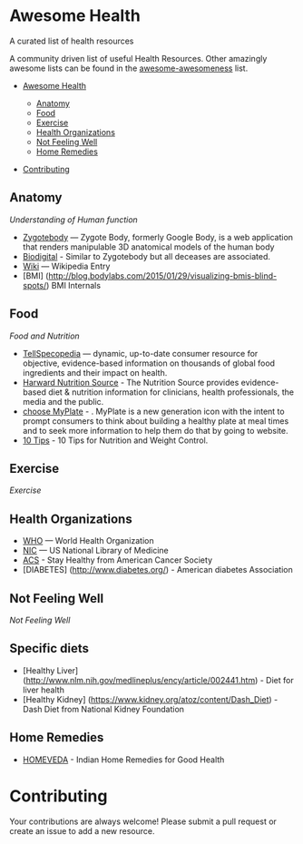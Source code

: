 Awesome Health
==============

A curated list of health resources

A community driven list of useful Health Resources. Other amazingly awesome lists can be found in the [awesome-awesomeness](https://github.com/bayandin/awesome-awesomeness) list.

- [Awesome Health](#awesome-health)
    - [Anatomy](#anatomy)
    - [Food](#food)
    - [Exercise](#exercise) 
    - [Health Organizations](#health-organizations)
    - [Not Feeling Well](#not-feeling-well)
    - [Home Remedies](#home-remedies)
 
- [Contributing](#contributing)

## Anatomy

*Understanding of Human function*

* [Zygotebody](http://zygotebody.com/) — Zygote Body, formerly Google Body, is a web application that renders manipulable 3D anatomical models of the human body
* [Biodigital](https://human.biodigital.com/index.html) - Similar to Zygotebody but all deceases are associated.
* [Wiki](http://en.wikipedia.org/wiki/Human_body) — Wikipedia Entry
* [BMI] (http://blog.bodylabs.com/2015/01/29/visualizing-bmis-blind-spots/) BMI Internals

## Food

*Food and Nutrition*

* [TellSpecopedia](http://www.tellspecopedia.com/) — dynamic, up-to-date consumer resource for objective,  evidence-based information on thousands of global food ingredients and their impact on health.
* [Harward Nutrition Source](http://www.hsph.harvard.edu/nutritionsource/) - The Nutrition Source provides evidence-based diet & nutrition information for clinicians, health professionals, the media and the public.
* [choose MyPlate](http://www.choosemyplate.gov/) - . MyPlate is a new generation icon with the intent to prompt consumers to think about building a healthy plate at meal times and to seek more information to help them do that by going to website.
* [10 Tips](http://www.choosemyplate.gov/healthy-eating-tips/ten-tips.html) - 10 Tips for Nutrition and Weight Control.

## Exercise

*Exercise*


## Health Organizations

* [WHO](http://www.who.int/en/) — World Health Organization
* [NIC](http://www.nlm.nih.gov/) — US National Library of Medicine
* [ACS](http://www.cancer.org/healthy/index) - Stay Healthy from American Cancer Society
* [DIABETES] (http://www.diabetes.org/) - American diabetes Association

## Not Feeling Well

*Not Feeling Well*

## Specific diets

* [Healthy Liver] (http://www.nlm.nih.gov/medlineplus/ency/article/002441.htm) - Diet for liver health
* [Healthy Kidney] (https://www.kidney.org/atoz/content/Dash_Diet) - Dash Diet from National Kidney Foundation

## Home Remedies

* [HOMEVEDA](http://www.homeveda.com/) - Indian Home Remedies for Good Health

# Contributing

Your contributions are always welcome! Please submit a pull request or create an issue to add a new resource. 
